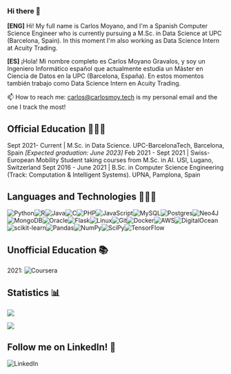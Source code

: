 ### Hi there 👋

<!--
**carlos-moy-gra/carlos-moy-gra** is a ✨ _special_ ✨ repository because its `README.md` (this file) appears on your GitHub profile.
-->

**[ENG]** Hi! My full name is Carlos Moyano, and I'm a Spanish Computer Science Engineer who is currently pursuing a M.Sc. in Data Science at UPC (Barcelona, Spain). In this moment I'm also working as Data Science Intern at Acuity Trading.

**[ES]** ¡Hola! Mi nombre completo es Carlos Moyano Gravalos, y soy un Ingeniero Informático español que actualmente estudia un Máster en Ciencia de Datos en la UPC (Barcelona, España). En estos momentos también trabajo como Data Science Intern en Acuity Trading.

📫 How to reach me: carlos@carlosmoy.tech is my personal email and the one I track the most!

## Official Education 👨🏻‍🎓

Sept 2021- Current | M.Sc. in Data Science.	UPC-BarcelonaTech, Barcelona, Spain *[Expected graduation: June 2023]*
Feb 2021 - Sept 2021 | Swiss-European Mobility Student taking courses from M.Sc. in AI. USI, Lugano, Switzerland
Sept 2016 - June 2021 | B.Sc. in Computer Science Engineering (Track: Computation & Intelligent Systems). UPNA, Pamplona, Spain

## Languages and Technologies 👨🏻‍💻
![Python](https://camo.githubusercontent.com/a71f1a20d58a3506dd5f32dcb31461bd5102a0bd33dbf49db9195c589eaca8d7/68747470733a2f2f696d672e736869656c64732e696f2f62616467652f707974686f6e2532302d2532333134333534432e7376673f267374796c653d666f722d7468652d6261646765266c6f676f3d707974686f6e266c6f676f436f6c6f723d7768697465)![R](https://img.shields.io/badge/r-%23276DC3.svg?style=for-the-badge&logo=r&logoColor=white)![Java](https://img.shields.io/badge/java-%23ED8B00.svg?style=for-the-badge&logo=java&logoColor=white)![C](https://img.shields.io/badge/c-%2300599C.svg?style=for-the-badge&logo=c&logoColor=white)![PHP](https://camo.githubusercontent.com/a05090df3be7e139e4cde9f3dd44986c26cd512148a98272602fc7f75f84bf49/68747470733a2f2f696d672e736869656c64732e696f2f62616467652f7068702532302d2532333737374242342e7376673f267374796c653d666f722d7468652d6261646765266c6f676f3d706870266c6f676f436f6c6f723d7768697465)![JavaScript](https://camo.githubusercontent.com/62d37abe760867620e0baea1066303719d630a82936837ba7bff6b0c754e3c9f/68747470733a2f2f696d672e736869656c64732e696f2f62616467652f6a6176617363726970742532302d2532333332333333302e7376673f267374796c653d666f722d7468652d6261646765266c6f676f3d6a617661736372697074266c6f676f436f6c6f723d253233463744463145)![MySQL](https://camo.githubusercontent.com/4524c09f8c821218b3c602e3e5a222ce00c290c2f87e264b40f398a6b486bd91/68747470733a2f2f696d672e736869656c64732e696f2f62616467652f6d7973716c2d2532333030303030662e7376673f267374796c653d666f722d7468652d6261646765266c6f676f3d6d7973716c266c6f676f436f6c6f723d7768697465)![Postgres](https://img.shields.io/badge/postgres-%23316192.svg?style=for-the-badge&logo=postgresql&logoColor=white)![Neo4J](https://img.shields.io/badge/Neo4j-008CC1?style=for-the-badge&logo=neo4j&logoColor=white)![MongoDB](https://img.shields.io/badge/MongoDB-%234ea94b.svg?style=for-the-badge&logo=mongodb&logoColor=white)![Oracle](https://img.shields.io/badge/Oracle-F80000?style=for-the-badge&logo=oracle&logoColor=white)![Flask](https://img.shields.io/badge/flask-%23000.svg?style=for-the-badge&logo=flask&logoColor=white)![Linux](https://img.shields.io/badge/Linux-FCC624?style=for-the-badge&logo=linux&logoColor=black)![Git](https://img.shields.io/badge/git-%23F05033.svg?style=for-the-badge&logo=git&logoColor=white)![Docker](https://img.shields.io/badge/docker-%230db7ed.svg?style=for-the-badge&logo=docker&logoColor=white)![AWS](https://img.shields.io/badge/AWS-%23FF9900.svg?style=for-the-badge&logo=amazon-aws&logoColor=white)![DigitalOcean](https://img.shields.io/badge/DigitalOcean-%230167ff.svg?style=for-the-badge&logo=digitalOcean&logoColor=white)![scikit-learn](https://img.shields.io/badge/scikit--learn-%23F7931E.svg?style=for-the-badge&logo=scikit-learn&logoColor=white)![Pandas](https://img.shields.io/badge/pandas-%23150458.svg?style=for-the-badge&logo=pandas&logoColor=white)![NumPy](https://img.shields.io/badge/numpy-%23013243.svg?style=for-the-badge&logo=numpy&logoColor=white)![SciPy](https://img.shields.io/badge/SciPy-%230C55A5.svg?style=for-the-badge&logo=scipy&logoColor=%white)![TensorFlow](https://img.shields.io/badge/TensorFlow-%23FF6F00.svg?style=for-the-badge&logo=TensorFlow&logoColor=white)

## Unofficial Education 📚
2021: ![Coursera](https://img.shields.io/badge/Coursera-%230056D2.svg?style=for-the-badge&logo=Coursera&logoColor=white)

## Statistics 📊
![](https://github-readme-stats.vercel.app/api?username=carlos-moy-gra)

![](https://github-readme-stats.vercel.app/api/top-langs/?username=carlos-moy-gra&layout=compact)

## Follow me on LinkedIn! 👀
![LinkedIn](https://img.shields.io/badge/linkedin-%230077B5.svg?style=for-the-badge&logo=linkedin&logoColor=white)